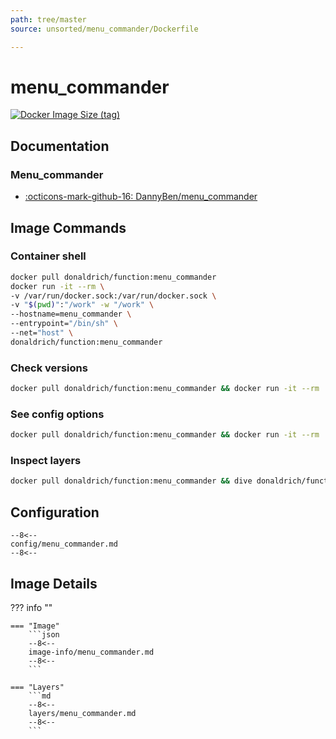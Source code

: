 ```yaml
---
path: tree/master
source: unsorted/menu_commander/Dockerfile

---
```


# menu_commander

[![Docker Image Size (tag)](https://img.shields.io/docker/image-size/donaldrich/function/menu_commander?color=blue&label=donaldrich/function:menu_commander&logo=docker&style=flat-square)](https://hub.docker.com/r/donaldrich/function/menu_commander)

## Documentation

### Menu_commander

* [:octicons-mark-github-16: DannyBen/menu_commander](https://github.com/DannyBen/menu_commander)

## Image Commands

### Container shell

```sh
docker pull donaldrich/function:menu_commander
docker run -it --rm \
-v /var/run/docker.sock:/var/run/docker.sock \
-v "$(pwd)":"/work" -w "/work" \
--hostname=menu_commander \
--entrypoint="/bin/sh" \
--net="host" \
donaldrich/function:menu_commander
```

### Check versions

```sh
docker pull donaldrich/function:menu_commander && docker run -it --rm  donaldrich/function:menu_commander validate
```

### See config options

```sh
docker pull donaldrich/function:menu_commander && docker run -it --rm  donaldrich/function:menu_commander help
```

### Inspect layers

```sh
docker pull donaldrich/function:menu_commander && dive donaldrich/function:menu_commander
```

## Configuration

```
--8<--
config/menu_commander.md
--8<--
```

## Image Details

??? info ""

    === "Image"
        ```json
        --8<--
        image-info/menu_commander.md
        --8<--
        ```

    === "Layers"
        ```md
        --8<--
        layers/menu_commander.md
        --8<--
        ```
